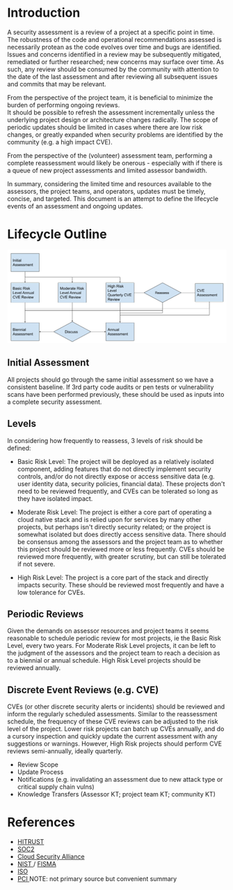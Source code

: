 # Introduction
A security assessment is a review of a project at a specific point in time. 
The robustness of the code and operational recommendations assessed is necessarily protean as the code evolves over time and bugs are identified. 
Issues and concerns identified in a review may be subsequently mitigated, remediated or further researched; new concerns may surface over time.
As such, any review should be consumed by the community with attention to the date of the last assessment and after reviewing all subsequent issues and commits that may be relevant.

From the perspective of the project team, it is beneficial to minimize the burden of performing ongoing reviews.  
It should be possible to refresh the assessment incrementally unless the underlying project design or architecture changes radically.
The scope of periodic updates should be limited in cases where there are low risk changes, or greatly expanded when security problems are identified by the community (e.g. a high impact CVE).

From the perspective of the (volunteer) assessment team, performing a complete reassessment would likely be onerous - especially with if there is a queue of new project assessments and limited assessor bandwidth.

In summary, considering the limited time and resources available to the assessors, the project teams, and operators, updates must be timely, concise, and targeted. 
This document is an attempt to define the lifecycle events of an assessment and ongoing updates.

# Lifecycle Outline

![Assessment Lifecycle](AssessmentLifecycle.png "Assessment Lifecycle")

## Initial Assessment
All projects should go through the same initial assessment so we have a consistent baseline.  If 3rd party code audits or pen tests or vulnerability scans have been performed previously, these should be used as inputs into a complete security assessment.

## Levels

In considering how frequently to reassess, 3 levels of risk should be defined:

- Basic Risk Level: The project will be deployed as a relatively isolated component, adding features that do not directly implement security controls, and/or do not directly expose or access sensitive data (e.g. user identity data, security policies, financial data).  These projects don't need to be reviewed frequently, and CVEs can be tolerated so long as they have isolated impact.

- Moderate Risk Level: The project is either a core part of operating a cloud native stack and is relied upon for services by many other projects, but perhaps isn't directly security related; or the project is somewhat isolated but does directly access sensitive data.  There should be consensus among the assessors and the project team as to whether this project should be reviewed more or less frequently. CVEs should be reviewed more frequently, with greater scrutiny, but can still be tolerated if not severe.

- High Risk Level: The project is a core part of the stack and directly impacts security.  These should be reviewed most frequently and have a low tolerance for CVEs.

## Periodic Reviews

Given the demands on assessor resources and project teams it seems reasonable to schedule periodic review for most projects, ie the Basic Risk Level, every two years.  For Moderate Risk Level projects, it can be left to the judgment of the assessors and the project team to reach a decision as to a biennial or annual schedule.  High Risk Level projects should be reviewed annually. 

## Discrete Event Reviews (e.g. CVE)

CVEs (or other discrete security alerts or incidents) should be reviewed and inform the regularly scheduled assessments.  Similar to the reassessment schedule, the frequency of these CVE reviews can be adjusted to the risk level of the project.  Lower risk projects can batch up CVEs annually, and do a cursory inspection and quickly update the current assessment with any suggestions or warnings.  However, High Risk projects should perform CVE reviews semi-annually, ideally quarterly.

* Review Scope
* Update Process
* Notifications (e.g. invalidating an assessment due to new attack type or critical supply chain vulns)
* Knowledge Transfers (Assessor KT; project team KT; community KT)

# References

* [ HITRUST ](http://hitrustalliance.net/frequently-asked/1/en/topic/how-often-do-i-need-to-get-a-hitrust-csf-assessment-report-to-support-my-third-party-assurance-requirements)
* [ SOC2 ](https://www.aicpa.org/InterestAreas/FRC/AssuranceAdvisoryServices/DownloadableDocuments/SOC2_CSA_CCM_Report.pdf)
* [ Cloud Security Alliance ](https://cloudsecurityalliance.org/star/levels/)
* [ NIST ](https://nvd.nist.gov/800-53/Rev4/control/CA-2) / [ FISMA ](https://www.dhs.gov/cisa/federal-information-security-modernization-act)
* [ ISO ](https://en.wikipedia.org/wiki/ISO/IEC_27001#Certification)
* [ PCI ](https://storekit.com/payments/pci-dss/) NOTE: not primary source but convenient summary
